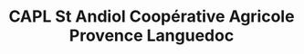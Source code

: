 ---
title: "CAPL St Andiol Coopérative Agricole Provence Languedoc"
url: /saint-andiol/capl-st-andiol-cooperative-agricole-provence-languedoc/
shop: Landwirtschaftlich
---